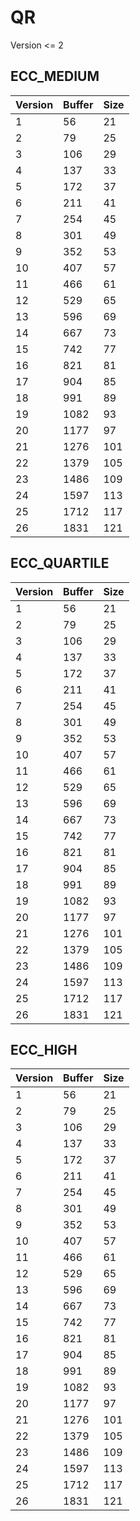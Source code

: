 # QR

Version &lt;= 2

## ECC_MEDIUM

| Version | Buffer | Size |
| --- | --- | --- |
| 1 | 56 | 21 |
| 2 | 79 | 25 |
| 3 | 106 | 29 |
| 4 | 137 | 33 |
| 5 | 172 | 37 |
| 6 | 211 | 41 |
| 7 | 254 | 45 |
| 8 | 301 | 49 |
| 9 | 352 | 53 |
| 10 | 407 | 57 |
| 11 | 466 | 61 |
| 12 | 529 | 65 |
| 13 | 596 | 69 |
| 14 | 667 | 73 |
| 15 | 742 | 77 |
| 16 | 821 | 81 |
| 17 | 904 | 85 |
| 18 | 991 | 89 |
| 19 | 1082 | 93 |
| 20 | 1177 | 97 |
| 21 | 1276 | 101 |
| 22 | 1379 | 105 |
| 23 | 1486 | 109 |
| 24 | 1597 | 113 |
| 25 | 1712 | 117 |
| 26 | 1831 | 121 |

## ECC_QUARTILE

| Version | Buffer | Size |
| --- | --- | --- |
| 1 | 56 | 21 |
| 2 | 79 | 25 |
| 3 | 106 | 29 |
| 4 | 137 | 33 |
| 5 | 172 | 37 |
| 6 | 211 | 41 |
| 7 | 254 | 45 |
| 8 | 301 | 49 |
| 9 | 352 | 53 |
| 10 | 407 | 57 |
| 11 | 466 | 61 |
| 12 | 529 | 65 |
| 13 | 596 | 69 |
| 14 | 667 | 73 |
| 15 | 742 | 77 |
| 16 | 821 | 81 |
| 17 | 904 | 85 |
| 18 | 991 | 89 |
| 19 | 1082 | 93 |
| 20 | 1177 | 97 |
| 21 | 1276 | 101 |
| 22 | 1379 | 105 |
| 23 | 1486 | 109 |
| 24 | 1597 | 113 |
| 25 | 1712 | 117 |
| 26 | 1831 | 121 |

## ECC_HIGH

| Version | Buffer | Size |
| --- | --- | --- |
| 1 | 56 | 21 |
| 2 | 79 | 25 |
| 3 | 106 | 29 |
| 4 | 137 | 33 |
| 5 | 172 | 37 |
| 6 | 211 | 41 |
| 7 | 254 | 45 |
| 8 | 301 | 49 |
| 9 | 352 | 53 |
| 10 | 407 | 57 |
| 11 | 466 | 61 |
| 12 | 529 | 65 |
| 13 | 596 | 69 |
| 14 | 667 | 73 |
| 15 | 742 | 77 |
| 16 | 821 | 81 |
| 17 | 904 | 85 |
| 18 | 991 | 89 |
| 19 | 1082 | 93 |
| 20 | 1177 | 97 |
| 21 | 1276 | 101 |
| 22 | 1379 | 105 |
| 23 | 1486 | 109 |
| 24 | 1597 | 113 |
| 25 | 1712 | 117 |
| 26 | 1831 | 121 |

